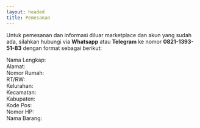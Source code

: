 ```yaml
---
layout: headed
title: Pemesanan
---
```

<div class="container">
    <div class="row">
        <div class="col-1 col-sm-1"></div>
        <div class="col-10 col-sm-10">
            <p>
            Untuk pemesanan dan informasi diluar marketplace dan akun yang sudah ada, 
            silahkan hubungi via <strong>Whatsapp</strong> atau <strong>Telegram</strong> ke nomor 
            <strong>0821-1393-51-83</strong> dengan format sebagai berikut:
            <!-- buat format pemesanan -->
            </p>
            <p>
				Nama Lengkap:<br/>
				Alamat:<br/>
				Nomor Rumah: <br/>
				RT/RW:<br/>
				Kelurahan:<br/>
				Kecamatan:<br/>
				Kabupaten:<br/>
				Kode Pos:<br/>
				Nomor HP:<br/>
				Nama Barang:<br/>
            </p>
        </div>
    </div>
</div>
